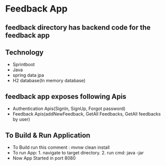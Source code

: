<h1>Feedback App</h1>
<h2>feedback directory has backend code for the feedback app</h2>

<h2>Technology</h2>
<ul>
  <li>Sprintboot</li>
  <li>Java</li>
   <li>spring data jpa</li>
    <li>H2 database(In memory database)</li>
</ul>

<h2>feedback app exposes following Apis</h2>
<ul>
  <li>Authentication Apis(SignIn, SignUp, Forgot password)</li>
  <li>Feedback Apis(addNewFeedback, GetAll Feedbacks, GetAll feedbacks by user)</li>
</ul>
 
 <h2>To Build & Run Application</h2>
 <ul>
  <li>To Build run this comment : mvnw clean install</li>
  <li>To run App: 1. navigate to target directory. 2. run cmd: java -jar <jar-name></li>
  <li>Now App Started in port 8080</li>
</ul>
